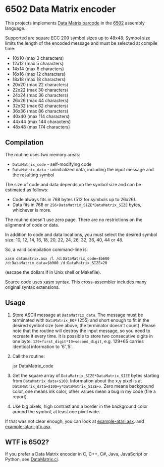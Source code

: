 6502 Data Matrix encoder
========================

This projects implements [Data Matrix barcode](http://en.wikipedia.org/wiki/Data_Matrix)
in the [6502](http://en.wikipedia.org/wiki/6502) assembly language.

Supported are square ECC 200 symbol sizes up to 48x48.
Symbol size limits the length of the encoded message and must be selected at compile time:

* 10x10 (max 3 characters)
* 12x12 (max 5 characters)
* 14x14 (max 8 characters)
* 16x16 (max 12 characters)
* 18x18 (max 18 characters)
* 20x20 (max 22 characters)
* 22x22 (max 30 characters)
* 24x24 (max 36 characters)
* 26x26 (max 44 characters)
* 32x32 (max 62 characters)
* 36x36 (max 86 characters)
* 40x40 (max 114 characters)
* 44x44 (max 144 characters)
* 48x48 (max 174 characters)

Compilation
-----------

The routine uses two memory areas:

* `DataMatrix_code` - self-modifying code
* `DataMatrix_data` - uninitialized data, including the input message and the resulting symbol

The size of code and data depends on the symbol size and can be estimated as follows:
* Code always fits in 768 bytes (512 for symbols up to 26x26).
* Data fits in 768 or `256+DataMatrix_SIZE*DataMatrix_SIZE` bytes, whichever is more.

The routine doesn't use zero page. There are no restrictions on the alignment of code or data.

In addition to code and data locations, you must select the desired symbol size:
10, 12, 14, 16, 18, 20, 22, 24, 26, 32, 36, 40, 44 or 48.

So, a valid compilation command-line is:

    xasm datamatrix.asx /l /d:DataMatrix_code=$b600 /d:DataMatrix_data=$b900 /d:DataMatrix_SIZE=20

(escape the dollars if in Unix shell or Makefile).

Source code uses [xasm](https://github.com/pfusik/xasm) syntax.
This cross-assembler includes many original syntax extensions.

Usage
-----

1. Store ASCII message at `DataMatrix_data`.
The message must be terminated with `DataMatrix_EOF` (255)
and short enough to fit in the desired symbol size (see above, the terminator doesn't count).
Please note that the routine will destroy the input message, so you need to recreate it every time.
It is possible to store two consecutive digits in one byte: `129+first_digit*10+second_digit`,
e.g. 129+65 carries identical information to '6','5'.

2. Call the routine:

    jsr DataMatrix_code

3. Get the square array of `DataMatrix_SIZE*DataMatrix_SIZE` bytes starting from
`DataMatrix_data+$100`. Information about the x,y pixel is at `DataMatrix_data+$100+y*DataMatrix_SIZE+x`.
Zero means background color, one means ink color, other values mean a bug in my code (file a report).

4. Use big pixels, high contrast and a border in the background color around the symbol, at least one pixel wide.

If that was not clear enough, you can look at
[example-atari.asx](https://github.com/pfusik/datamatrix6502/blob/master/example-atari.asx).
and [example-atari-gfx.asx](https://github.com/pfusik/datamatrix6502/blob/master/example-atari-gfx.asx).

WTF is 6502?
------------

If you prefer a Data Matrix encoder in C, C++, C#, Java, JavaScript or Python,
see [DataMatrix.ci](https://github.com/pfusik/datamatrix-ci).
